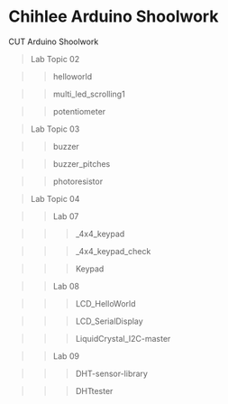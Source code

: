 # Chihlee Arduino Shoolwork
CUT Arduino Shoolwork

>Lab Topic 02

>> helloworld

>> multi_led_scrolling1

>> potentiometer

>Lab Topic 03

>>buzzer

>>buzzer_pitches

>>photoresistor

>Lab Topic 04

>>Lab 07

>>>_4x4_keypad

>>>_4x4_keypad_check

>>>Keypad

>>Lab 08

>>>LCD_HelloWorld

>>>LCD_SerialDisplay

>>>LiquidCrystal_I2C-master

>>Lab 09

>>>DHT-sensor-library

>>>DHTtester
